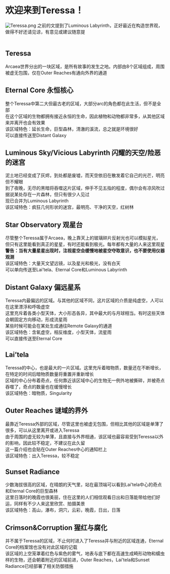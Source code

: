 # 欢迎来到Teressa！
![Teressa.png](https://s2.loli.net/2024/02/08/FL2razG3yCsinYJ.png)
之前的文提到了Luminous Labyrinth，正好最近在构造世界观，做得不好还请见谅，有意见或建议随意提<br>
<br>
## Teressa
Arcaea世界分出的一块区域，是所有故事的发生之地。内部由8个区域组成，周围被虚无包围，仅在Outer Reaches有通向外界的通道
## Eternal Core 永恒核心
整个Teressa中第二大但最古老的区域，大部分arc的角色都在此生活，但不是全部<br>
在这个区域的生物都拥有接近永恒的生命，因此植物和动物都非常多，从其他区域来并离开也会有效果<br>
该区域特色：延长生命，巨型森林，清澈的溪流，总之就是环境很好<br>
可以直接传送至Distant Galaxy
## Luminous Sky/Vicious Labyrinth 闪耀的天空/险恶的迷宫
泥土地已经变成了灰烬，到处都是废墟，而天空依旧在散发着它自己的光芒，明亮但不耀眼<br>
到了夜晚，无尽的黑暗将吞噬这片区域，伸手不见五指的程度，偶尔会有凉风吹过<br>
据说某处存在一片森林，但只有很少人见过<br>
现已合并为Luminous Labyrinth<br>
该区域特色：疯狂几何形状的迷宫，最明亮、干净的天空，红树林
## Star Observatory 观星台
尽管整个Teressa属于Arcaea，晚上靠天上的玻璃碎片反射光也可以模拟星光，但只有这里能看到真正的星星，有时还能看到极光。每年都有大量的人来这里观星<br>
**警告：当有大量星星出现时，注视星空会缓慢地被星空夺取意识，也不要使用仪器观测**<br>
该区域特色：大量天文望远镜，以及星光和极光，没有白天<br>
可以单向传送至Lai’tela、Eternal Core和Luminous Labyrinth
## Distant Galaxy 偏远星系
Teressa内最偏远的区域。与其他的区域不同，这片区域的介质是纯虚空，人可以在这里漂浮和呼吸虚空<br>
这里充斥着各类小型天体，大小形态各异，其中最大的与月球相当。有时这些天体会朝固定方向移动，形成流星雨<br>
某些时候可能会在某处生成通往Remote Galaxy的通道<br>
该区域特色：含氧虚空，相反维度，小型天体，流星雨<br>
可以直接传送至Eternal Core
## Lai’tela
Teressa的中心，也是最大的一片区域。这里充斥着暗物质，数量还在不断增长，在特定的时间后暗物质数量将重置并重新增长<br>
区域的中心分布着奇点，任何靠近该区域中心的生物无一例外地被撕碎，并被奇点吞噬了，奇点的数量也在缓慢增长<br>
该区域特色：暗物质，Singularity
## Outer Reaches 谜域的界外
最靠近Teressa外部的区域，尽管这里也被虚无包围，但相比其他的区域是单薄了很多，可以从这里离开或进入Teressa<br>
由于周围的虚无较为单薄，且直接与外界相通，该区域也最容易受到Teressa以外的影响，因此较不稳定，不建议在此久留<br>
这一篇介绍也会贴在Outer Reaches中心的通知栏上<br>
该区域特色：出入Teressa，较不稳定
## Sunset Radiance
少数海拔很高的区域，在晴朗的天气里，站在最顶端可以看到Lai’tela中心的奇点和Eternal Core的巨型森林<br>
这里日落时的晚霞也很美丽，住在这里的人们相信观看日出和日落能带给他们好运，同样有不少人来这里欣赏、拍摄美景<br>
该区域特色：高山，瀑布，洞穴，云彩，晚霞，日出，日落
## Crimson&Corruption 猩红与腐化
并不属于Teressa的区域，不止何时进入了Teressa并与附近的区域连通，Eternal Core的档案馆也没有对此区域的记载<br>
该区域的上空笼罩着红色与紫色的雾气，地表与底下都在高速生成畸形动物和蠕虫样的生物，还会朝着附近的区域前进，Outer Reaches，Lai’tela和Sunset Radiance已经部署了相关防御措施
